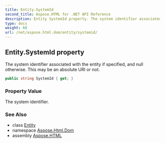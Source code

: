 ```yaml
---
title: Entity.SystemId
second_title: Aspose.HTML for .NET API Reference
description: Entity SystemId property. The system identifier associated with the entity if specified and null otherwise. This may be an absolute URI or not
type: docs
weight: 60
url: /net/aspose.html.dom/entity/systemid/
---
```

## Entity.SystemId property

The system identifier associated with the entity if specified, and null otherwise. This may be an absolute URI or not.

```csharp
public string SystemId { get; }
```

### Property Value

The system identifier.

### See Also

* class [Entity](../)
* namespace [Aspose.Html.Dom](../../../aspose.html.dom/)
* assembly [Aspose.HTML](../../../)
